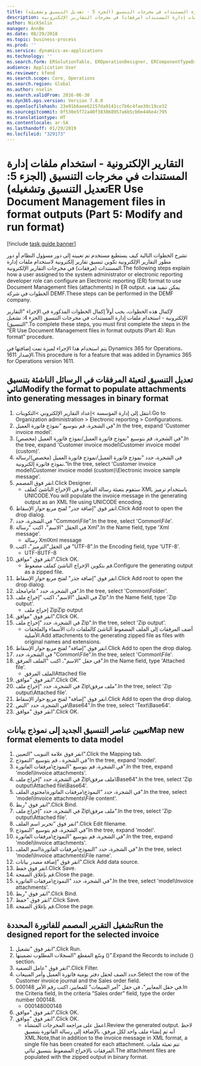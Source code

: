 ```yaml
---
title: التقارير الإلكترونية - استخدام ملفات إدارة المستندات في مخرجات التنسيق‬ (الجزء 5 - تعديل التنسيق وتشغيله)
description: تشرح الخطوات التالية كيف يستطيع مستخدم تم تعيينه إلى دور مسؤول النظام أو دور مطور التقارير الإلكترونية تكوين تنسيق تقارير إلكترونية لاستخدام ملفات إدارة المستندات (مرفقات) في مخرجات التقارير الإلكترونية.
author: NickSelin
manager: AnnBe
ms.date: 08/29/2018
ms.topic: business-process
ms.prod: ''
ms.service: dynamics-ax-applications
ms.technology: ''
ms.search.form: ERSolutionTable, EROperationDesigner, ERComponentTypeDropDialog, ERExpressionDesignerFormula, SysQueryForm
audience: Application User
ms.reviewer: kfend
ms.search.scope: Core, Operations
ms.search.region: Global
ms.author: nselin
ms.search.validFrom: 2016-06-30
ms.dyn365.ops.version: Version 7.0.0
ms.openlocfilehash: 23e91b6aee62157da9141cc7b6c4fae39c19ce32
ms.sourcegitcommit: 0f530e5f72a40f383868957a6b5cb0e446e4c795
ms.translationtype: HT
ms.contentlocale: ar-SA
ms.lasthandoff: 01/29/2019
ms.locfileid: "329173"
---
```

# <a name="er-use-document-management-files-in-format-outputs-part-5-modify-and-run-format"></a><span data-ttu-id="d4f47-103">التقارير الإلكترونية - استخدام ملفات إدارة المستندات في مخرجات التنسيق‬ (الجزء 5: تعديل التنسيق وتشغيله)</span><span class="sxs-lookup"><span data-stu-id="d4f47-103">ER Use Document Management files in format outputs (Part 5: Modify and run format)</span></span>

[!include [task guide banner](../../includes/task-guide-banner.md)]

<span data-ttu-id="d4f47-104">تشرح الخطوات التالية كيف يستطيع مستخدم تم تعيينه إلى دور مسؤول النظام أو دور مطور التقارير الإلكترونية تكوين تنسيق تقارير إلكترونية لاستخدام ملفات إدارة المستندات (مرفقات) في مخرجات التقارير الإلكترونية.</span><span class="sxs-lookup"><span data-stu-id="d4f47-104">The following steps explain how a user assigned to the system administrator or electronic reporting developer role can configure an Electronic reporting (ER) format to use Document Management files (attachments) in ER output.</span></span> <span data-ttu-id="d4f47-105">يمكن تنفيذ هذه الخطوات في شركة DEMF.</span><span class="sxs-lookup"><span data-stu-id="d4f47-105">These steps can be performed in the DEMF company.</span></span>

<span data-ttu-id="d4f47-106">لإكمال هذه الخطوات، يجب أولاً إكمال الخطوات المذكورة في الإجراء "التقارير الإلكترونية - استخدام ملفات إدارة المستندات في مخرجات التنسيق (الجزء 4: تشغيل التنسيق)".</span><span class="sxs-lookup"><span data-stu-id="d4f47-106">To complete these steps, you must first complete the steps in the “ER Use Document Management files in format outputs (Part 4): Run format” procedure.</span></span>

<span data-ttu-id="d4f47-107">يتم استخدام هذا الإجراء لميزة تمت إضافتها في Dynamics 365 for Operations، الإصدار 1611.</span><span class="sxs-lookup"><span data-stu-id="d4f47-107">This procedure is for a feature that was added in Dynamics 365 for Operations version 1611.</span></span>


## <a name="modify-the-format-to-populate-attachments-into-generating-messages-in-binary-format"></a><span data-ttu-id="d4f47-108">تعديل التنسيق لتعبئة المرفقات في الرسائل الناشئة بتنسيق ثنائي</span><span class="sxs-lookup"><span data-stu-id="d4f47-108">Modify the format to populate attachments into generating messages in binary format</span></span>
1. <span data-ttu-id="d4f47-109">انتقل إلى إدارة المؤسسة >إعداد التقارير الإلكتروني >التكوينات.</span><span class="sxs-lookup"><span data-stu-id="d4f47-109">Go to Organization administration > Electronic reporting > Configurations.</span></span>
2. <span data-ttu-id="d4f47-110">في الشجرة، قم بتوسيع "نموذج فاتورة العميل".</span><span class="sxs-lookup"><span data-stu-id="d4f47-110">In the tree, expand 'Customer invoice model'.</span></span>
3. <span data-ttu-id="d4f47-111">في الشجرة، قم بتوسيع "نموذج فاتورة العميل‬/نموذج فاتورة العميل‬ (مخصص)".</span><span class="sxs-lookup"><span data-stu-id="d4f47-111">In the tree, expand 'Customer invoice model\Customer invoice model (custom)'.</span></span>
4. <span data-ttu-id="d4f47-112">في الشجرة، حدد "نموذج فاتورة العميل‬/نموذج فاتورة العميل‬ (مخصص)/رسالة نموذج فاتورة إلكترونية."</span><span class="sxs-lookup"><span data-stu-id="d4f47-112">In the tree, select 'Customer invoice model\Customer invoice model (custom)\Electronic invoice sample message'.</span></span>
5. <span data-ttu-id="d4f47-113">انقر فوق المصمم.</span><span class="sxs-lookup"><span data-stu-id="d4f47-113">Click Designer.</span></span>
    * <span data-ttu-id="d4f47-114">ستقوم بتعبئة رسالة الفاتورة في الإخراج الناشئ كملف XML باستخدام ترميز UNICODE.</span><span class="sxs-lookup"><span data-stu-id="d4f47-114">You will populate the invoice message in the generating output as an XML file using UNICODE encoding.</span></span>  
6. <span data-ttu-id="d4f47-115">انقر فوق "إضافة جذر" لفتح مربع حوار الإسقاط‬.</span><span class="sxs-lookup"><span data-stu-id="d4f47-115">Click Add root to open the drop dialog.</span></span>
7. <span data-ttu-id="d4f47-116">في الشجرة، حدد "Common\File".</span><span class="sxs-lookup"><span data-stu-id="d4f47-116">In the tree, select 'Common\File'.</span></span>
8. <span data-ttu-id="d4f47-117">في الحقل "الاسم"، اكتب "رسالة Xml".</span><span class="sxs-lookup"><span data-stu-id="d4f47-117">In the Name field, type 'Xml message'.</span></span>
    * <span data-ttu-id="d4f47-118">رسالة Xml</span><span class="sxs-lookup"><span data-stu-id="d4f47-118">Xml message</span></span>  
9. <span data-ttu-id="d4f47-119">في الحقل"الترميز"، اكتب "UTF-8".</span><span class="sxs-lookup"><span data-stu-id="d4f47-119">In the Encoding field, type 'UTF-8'.</span></span>
    * <span data-ttu-id="d4f47-120">UTF-8</span><span class="sxs-lookup"><span data-stu-id="d4f47-120">UTF-8</span></span>  
10. <span data-ttu-id="d4f47-121">انقر فوق "موافق".</span><span class="sxs-lookup"><span data-stu-id="d4f47-121">Click OK.</span></span>
    * <span data-ttu-id="d4f47-122">قم بتكوين الإخراج الناشئ كملف مضغوط.</span><span class="sxs-lookup"><span data-stu-id="d4f47-122">Configure the generating output as a zipped file.</span></span>  
11. <span data-ttu-id="d4f47-123">انقر فوق "إضافة جذر" لفتح مربع حوار الإسقاط‬.</span><span class="sxs-lookup"><span data-stu-id="d4f47-123">Click Add root to open the drop dialog.</span></span>
12. <span data-ttu-id="d4f47-124">في الشجرة، حدد "عام\مجلد".</span><span class="sxs-lookup"><span data-stu-id="d4f47-124">In the tree, select 'Common\Folder'.</span></span>
13. <span data-ttu-id="d4f47-125">في الحقل "الاسم"، اكتب "إخراج ملف Zip".</span><span class="sxs-lookup"><span data-stu-id="d4f47-125">In the Name field, type 'Zip output'.</span></span>
    * <span data-ttu-id="d4f47-126">إخراج ملف Zip</span><span class="sxs-lookup"><span data-stu-id="d4f47-126">Zip output</span></span>  
14. <span data-ttu-id="d4f47-127">انقر فوق "موافق".</span><span class="sxs-lookup"><span data-stu-id="d4f47-127">Click OK.</span></span>
15. <span data-ttu-id="d4f47-128">في الشجرة، حدد "إخراج ملف Zip".</span><span class="sxs-lookup"><span data-stu-id="d4f47-128">In the tree, select 'Zip output'.</span></span>
    * <span data-ttu-id="d4f47-129">أضف المرفقات إلى الملف المضغوط الناشئ كالملفات ذات الأسماء والملحقات الأصلية.</span><span class="sxs-lookup"><span data-stu-id="d4f47-129">Add attachments to the generating zipped file as files with original names and extensions.</span></span>  
16. <span data-ttu-id="d4f47-130">انقر فوق "إضافة" لفتح مربع حوار الإسقاط‬.</span><span class="sxs-lookup"><span data-stu-id="d4f47-130">Click Add to open the drop dialog.</span></span>
17. <span data-ttu-id="d4f47-131">في الشجرة، حدد "Common\File".</span><span class="sxs-lookup"><span data-stu-id="d4f47-131">In the tree, select 'Common\File'.</span></span>
18. <span data-ttu-id="d4f47-132">في حقل "الاسم"، اكتب "الملف المرفق".</span><span class="sxs-lookup"><span data-stu-id="d4f47-132">In the Name field, type 'Attached file'.</span></span>
    * <span data-ttu-id="d4f47-133">الملف المرفق</span><span class="sxs-lookup"><span data-stu-id="d4f47-133">Attached file</span></span>  
19. <span data-ttu-id="d4f47-134">انقر فوق "موافق".</span><span class="sxs-lookup"><span data-stu-id="d4f47-134">Click OK.</span></span>
20. <span data-ttu-id="d4f47-135">في الشجرة، حدد "إخراج ملف Zip\ملف مرفق".</span><span class="sxs-lookup"><span data-stu-id="d4f47-135">In the tree, select 'Zip output\Attached file'.</span></span>
21. <span data-ttu-id="d4f47-136">انقر فوق "إضافة" لفتح مربع حوار الإسقاط‬.</span><span class="sxs-lookup"><span data-stu-id="d4f47-136">Click Add to open the drop dialog.</span></span>
22. <span data-ttu-id="d4f47-137">في الشجرة، حدد "النص\Base64".</span><span class="sxs-lookup"><span data-stu-id="d4f47-137">In the tree, select 'Text\Base64'.</span></span>
23. <span data-ttu-id="d4f47-138">انقر فوق "موافق".</span><span class="sxs-lookup"><span data-stu-id="d4f47-138">Click OK.</span></span>

## <a name="map-new-format-elements-to-data-model"></a><span data-ttu-id="d4f47-139">تعيين عناصر التنسيق الجديد إلى نموذج بيانات</span><span class="sxs-lookup"><span data-stu-id="d4f47-139">Map new format elements to data model</span></span>
1. <span data-ttu-id="d4f47-140">انقر فوق علامة التبويب "التعيين".</span><span class="sxs-lookup"><span data-stu-id="d4f47-140">Click the Mapping tab.</span></span>
2. <span data-ttu-id="d4f47-141">في الشجرة ، قم بتوسيع "النموذج"</span><span class="sxs-lookup"><span data-stu-id="d4f47-141">In the tree, expand 'model'.</span></span>
3. <span data-ttu-id="d4f47-142">في الشجرة، قم بتوسيع "النموذج\مرفقات الفاتورة".</span><span class="sxs-lookup"><span data-stu-id="d4f47-142">In the tree, expand 'model\Invoice attachments'.</span></span>
4. <span data-ttu-id="d4f47-143">في الشجرة، حدد "إخراج ملف Zip\ملف مرفق\Base64".</span><span class="sxs-lookup"><span data-stu-id="d4f47-143">In the tree, select 'Zip output\Attached file\Base64'.</span></span>
5. <span data-ttu-id="d4f47-144">في الشجرة، حدد "النموذج\مرفقات الفاتورة\محتوى الملف".</span><span class="sxs-lookup"><span data-stu-id="d4f47-144">In the tree, select 'model\Invoice attachments\File content'.</span></span>
6. <span data-ttu-id="d4f47-145">انقر فوق "ربط".</span><span class="sxs-lookup"><span data-stu-id="d4f47-145">Click Bind.</span></span>
7. <span data-ttu-id="d4f47-146">في الشجرة، حدد "إخراج ملف Zip\ملف مرفق".</span><span class="sxs-lookup"><span data-stu-id="d4f47-146">In the tree, select 'Zip output\Attached file'.</span></span>
8. <span data-ttu-id="d4f47-147">انقر فوق "تحرير اسم الملف".</span><span class="sxs-lookup"><span data-stu-id="d4f47-147">Click Edit filename.</span></span>
9. <span data-ttu-id="d4f47-148">في الشجرة، قم بتوسيع "النموذج"</span><span class="sxs-lookup"><span data-stu-id="d4f47-148">In the tree, expand 'model'.</span></span>
10. <span data-ttu-id="d4f47-149">في الشجرة، قم بتوسيع "النموذج\مرفقات الفاتورة".</span><span class="sxs-lookup"><span data-stu-id="d4f47-149">In the tree, expand 'model\Invoice attachments'.</span></span>
11. <span data-ttu-id="d4f47-150">في الشجرة، حدد "النموذج\مرفقات الفاتورة\اسم الملف‬".</span><span class="sxs-lookup"><span data-stu-id="d4f47-150">In the tree, select 'model\Invoice attachments\File name'.</span></span>
12. <span data-ttu-id="d4f47-151">انقر فوق "إضافة مصدر بيانات".</span><span class="sxs-lookup"><span data-stu-id="d4f47-151">Click Add data source.</span></span>
13. <span data-ttu-id="d4f47-152">انقر فوق حفظ.</span><span class="sxs-lookup"><span data-stu-id="d4f47-152">Click Save.</span></span>
14. <span data-ttu-id="d4f47-153">قم بإغلاق الصفحة.</span><span class="sxs-lookup"><span data-stu-id="d4f47-153">Close the page.</span></span>
15. <span data-ttu-id="d4f47-154">في الشجرة، حدد "النموذج\مرفقات الفاتورة".</span><span class="sxs-lookup"><span data-stu-id="d4f47-154">In the tree, select 'model\Invoice attachments'.</span></span>
16. <span data-ttu-id="d4f47-155">انقر فوق "ربط".</span><span class="sxs-lookup"><span data-stu-id="d4f47-155">Click Bind.</span></span>
17. <span data-ttu-id="d4f47-156">انقر فوق "حفظ".</span><span class="sxs-lookup"><span data-stu-id="d4f47-156">Click Save.</span></span>
18. <span data-ttu-id="d4f47-157">قم بإغلاق الصفحة.</span><span class="sxs-lookup"><span data-stu-id="d4f47-157">Close the page.</span></span>

## <a name="run-the-designed-report-for-the-selected-invoice"></a><span data-ttu-id="d4f47-158">تشغيل التقرير المصمم للفاتورة المحددة</span><span class="sxs-lookup"><span data-stu-id="d4f47-158">Run the designed report for the selected invoice</span></span>
1. <span data-ttu-id="d4f47-159">انقر فوق "تشغيل".</span><span class="sxs-lookup"><span data-stu-id="d4f47-159">Click Run.</span></span>
2. <span data-ttu-id="d4f47-160">وسّع المقطع "السجلات المطلوب تضمينها‬ ()".</span><span class="sxs-lookup"><span data-stu-id="d4f47-160">Expand the Records to include () section.</span></span>
3. <span data-ttu-id="d4f47-161">انقر فوق "عامل التصفية".</span><span class="sxs-lookup"><span data-stu-id="d4f47-161">Click Filter.</span></span>
4. <span data-ttu-id="d4f47-162">حدد الصف لحقل دفتر يومية فاتورة العميل وأمر المبيعات.</span><span class="sxs-lookup"><span data-stu-id="d4f47-162">Select the row of the Customer invoice journal and the Sales order field.</span></span>
5. <span data-ttu-id="d4f47-163">في حقل المعايير"، في حقل "أمر المبيعات" للمعايير، اكتب رقم الأمر 000148.</span><span class="sxs-lookup"><span data-stu-id="d4f47-163">In the Criteria field, In the criteria “Sales order” field, type the order number 000148.</span></span>
    * <span data-ttu-id="d4f47-164">000148</span><span class="sxs-lookup"><span data-stu-id="d4f47-164">000148</span></span>  
6. <span data-ttu-id="d4f47-165">انقر فوق "موافق".</span><span class="sxs-lookup"><span data-stu-id="d4f47-165">Click OK.</span></span>
7. <span data-ttu-id="d4f47-166">انقر فوق "موافق".</span><span class="sxs-lookup"><span data-stu-id="d4f47-166">Click OK.</span></span>
    * <span data-ttu-id="d4f47-167">اعمل على مراجعة المخرجات المنشأة.</span><span class="sxs-lookup"><span data-stu-id="d4f47-167">Review the generated output.</span></span> <span data-ttu-id="d4f47-168">لاحظ أنه تم إنشاء ملف واحد لكل مرفق، بالإضافة إلى رسالة الفاتورة بتنسيق XML.</span><span class="sxs-lookup"><span data-stu-id="d4f47-168">Note,that in addition to the invoice message in XML format, a single file has been created for each attachment.</span></span> <span data-ttu-id="d4f47-169">تتم تعبئة ملفات المرفقات بالإخراج المضغوط بتنسيق ثنائي.</span><span class="sxs-lookup"><span data-stu-id="d4f47-169">The attachment files are populated with the zipped output in binary format.</span></span>  

